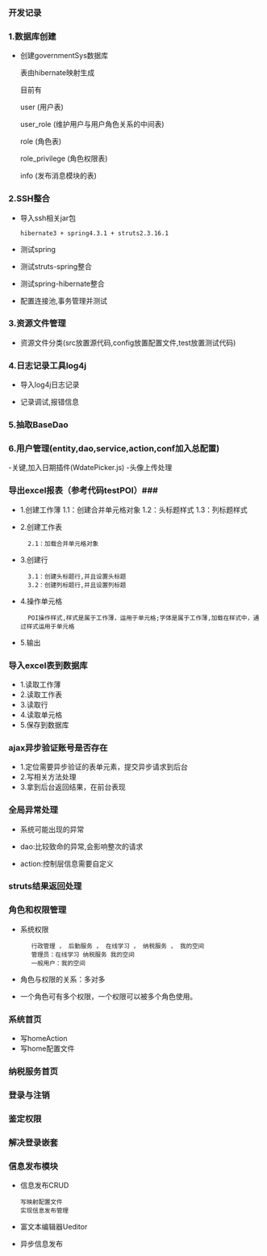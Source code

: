 
### 开发记录 ###

### 1.数据库创建 ###

- 创建governmentSys数据库

    表由hibernate映射生成

    目前有

    user  (用户表)


    user_role   (维护用户与用户角色关系的中间表)


    role   (角色表)

    role_privilege  (角色权限表)

    info  (发布消息模块的表)


### 2.SSH整合 ###

- 导入ssh相关jar包

      hibernate3 + spring4.3.1 + struts2.3.16.1

- 测试spring


- 测试struts-spring整合


- 测试spring-hibernate整合


- 配置连接池,事务管理并测试

### 3.资源文件管理 ###

- 资源文件分类(src放置源代码,config放置配置文件,test放置测试代码)

### 4.日志记录工具log4j ###

- 导入log4j日志记录

- 记录调试,报错信息

### 5.抽取BaseDao ###

### 6.用户管理(entity,dao,service,action,conf加入总配置)
-关键,加入日期插件(WdatePicker.js)
-头像上传处理

### 导出excel报表（参考代码testPOI）###
- 1.创建工作薄
        1.1：创建合并单元格对象
        1.2：头标题样式
        1.3：列标题样式
- 2.创建工作表

        2.1：加载合并单元格对象

- 3.创建行

        3.1：创建头标题行,并且设置头标题
        3.2：创建列标题行,并且设置列标题

- 4.操作单元格

        POI操作样式,样式是属于工作薄，运用于单元格;字体是属于工作薄,加载在样式中，通过样式运用于单元格

- 5.输出

### 导入excel表到数据库 ###
- 1.读取工作薄
- 2.读取工作表
- 3.读取行
- 4.读取单元格
- 5.保存到数据库

### ajax异步验证账号是否存在 ###

- 1.定位需要异步验证的表单元素，提交异步请求到后台
- 2.写相关方法处理
- 3.拿到后台返回结果，在前台表现

### 全局异常处理 ###

- 系统可能出现的异常

- dao:比较致命的异常,会影响整次的请求
- action:控制层信息需要自定义
### struts结果返回处理 ###

### 角色和权限管理 ###

- 系统权限

         行政管理 ， 后勤服务 ， 在线学习 ， 纳税服务 ， 我的空间
         管理员：在线学习 纳税服务 我的空间
         一般用户：我的空间

- 角色与权限的关系：多对多
- 一个角色可有多个权限，一个权限可以被多个角色使用。

### 系统首页 ###

- 写homeAction
- 写home配置文件

### 纳税服务首页 ###

### 登录与注销 ###

### 鉴定权限 ###

### 解决登录嵌套 ###


### 信息发布模块 ###

- 信息发布CRUD

      写映射配置文件
      实现信息发布管理

- 富文本编辑器Ueditor

- 异步信息发布








